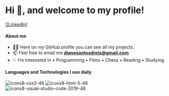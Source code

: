 # Hi :wave:, and welcome to my profile!

[![LinkedIn]](https://www.linkedin.com/in/diane-reis/)

#### About me

- 👨‍💻 Here on my GitHub profile you can see all my projects. 
- 📫 Feel free to email me **dianesantosdreis@gmail.com**
- ✨ I’m interested in • Programming • Films • Chess • Reading • Studying

#### Languages and Technologies I use daily

![icons8-css3-48](https://user-images.githubusercontent.com/69059921/132736700-38eebd9a-b666-489a-89a1-e2d5e4dc4bc1.png)
![icons8-html-5-48](https://user-images.githubusercontent.com/69059921/132736704-baca7b8c-d64f-46a7-8667-da63f585e652.png)
![icons8-visual-studio-code-2019-48](https://user-images.githubusercontent.com/69059921/132736711-ea88b6e2-4c1a-4fb6-8153-bb437858ea2f.png)
